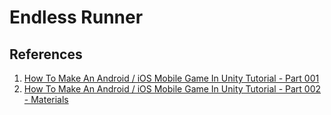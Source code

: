 # Endless Runner

## References

1. [How To Make An Android / iOS Mobile Game In Unity Tutorial - Part 001](https://youtu.be/Uyr8ErD_BIE)
2. [How To Make An Android / iOS Mobile Game In Unity Tutorial - Part 002 - Materials](https://www.youtube.com/watch?v=6AS4EkqzoKY)